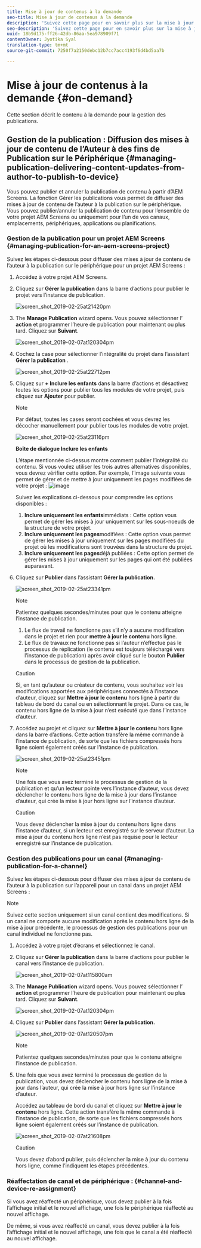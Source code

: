 ```yaml
---
title: Mise à jour de contenus à la demande
seo-title: Mise à jour de contenus à la demande
description: 'Suivez cette page pour en savoir plus sur la mise à jour de contenu à la demande.  '
seo-description: 'Suivez cette page pour en savoir plus sur la mise à jour de contenu à la demande.  '
uuid: 18b9d175-ff26-42db-86aa-5ea978909f71
contentOwner: Jyotika Syal
translation-type: tm+mt
source-git-commit: 7250f7a2150debc12b7cc7acc4193f6d4bd5aa7b

---
```



# Mise à jour de contenus à la demande {#on-demand}

Cette section décrit le contenu à la demande pour la gestion des publications.

## Gestion de la publication : Diffusion des mises à jour de contenu de l’Auteur à des fins de Publication sur le Périphérique {#managing-publication-delivering-content-updates-from-author-to-publish-to-device}

Vous pouvez publier et annuler la publication de contenu à partir d’AEM Screens. La fonction Gérer les publications vous permet de diffuser des mises à jour de contenu de l’auteur à la publication sur le périphérique. Vous pouvez publier/annuler la publication de contenu pour l’ensemble de votre projet AEM Screens ou uniquement pour l’un de vos canaux, emplacements, périphériques, applications ou planifications.

### Gestion de la publication pour un projet AEM Screens {#managing-publication-for-an-aem-screens-project}

Suivez les étapes ci-dessous pour diffuser des mises à jour de contenu de l’auteur à la publication sur le périphérique pour un projet AEM Screens :

1. Accédez à votre projet AEM Screens.
1. Cliquez sur **Gérer la publication** dans la barre d’actions pour publier le projet vers l’instance de publication.

   ![screen_shot_2019-02-25at21420pm](assets/screen_shot_2019-02-25at21420pm.png)

1. The **Manage Publication** wizard opens. Vous pouvez sélectionner l’ **action** et programmer l’heure de publication pour maintenant ou plus tard. Cliquez sur **Suivant**.

   ![screen_shot_2019-02-07at120304pm](assets/screen_shot_2019-02-07at120304pm.png)

1. Cochez la case pour sélectionner l’intégralité du projet dans l’assistant **Gérer la publication** .

   ![screen_shot_2019-02-25at22712pm](assets/screen_shot_2019-02-25at22712pm.png)

1. Cliquez sur **+ Inclure les enfants** dans la barre d’actions et désactivez toutes les options pour publier tous les modules de votre projet, puis cliquez sur **Ajouter** pour publier.

   >[!NOTE]
   >
   >Par défaut, toutes les cases seront cochées et vous devrez les décocher manuellement pour publier tous les modules de votre projet.

   ![screen_shot_2019-02-25at23116pm](assets/screen_shot_2019-02-25at23116pm.png)

   **Boîte de dialogue Inclure les enfants**

   L’étape mentionnée ci-dessus montre comment publier l’intégralité du contenu. Si vous voulez utiliser les trois autres alternatives disponibles, vous devrez vérifier cette option.
Par exemple, l’image suivante vous permet de gérer et de mettre à jour uniquement les pages modifiées de votre projet :
   ![image](assets/author-publish-manage.png)

   Suivez les explications ci-dessous pour comprendre les options disponibles :

   1. **Inclure uniquement les enfants**immédiats :
Cette option vous permet de gérer les mises à jour uniquement sur les sous-noeuds de la structure de votre projet.
   1. **Inclure uniquement les pages**modifiées :
Cette option vous permet de gérer les mises à jour uniquement sur les pages modifiées du projet où les modifications sont trouvées dans la structure du projet.
   1. **Inclure uniquement les pages**déjà publiées :
Cette option permet de gérer les mises à jour uniquement sur les pages qui ont été publiées auparavant.


1. Cliquez sur **Publier** dans l’assistant **Gérer la publication.**

   ![screen_shot_2019-02-25at23341pm](assets/screen_shot_2019-02-25at23341pm.png)

   >[!NOTE]
   >
   >Patientez quelques secondes/minutes pour que le contenu atteigne l’instance de publication.
   >
   >
   >    1. Le flux de travail ne fonctionne pas s’il n’y a aucune modification dans le projet et rien pour **mettre à jour le contenu** hors ligne.
   >    1. Le flux de travaux ne fonctionne pas si l’auteur n’effectue pas le processus de réplication (le contenu est toujours téléchargé vers l’instance de publication) après avoir cliqué sur le bouton **Publier** dans le processus de gestion de la publication.


   > [!CAUTION]
   > Si, en tant qu’auteur ou créateur de contenu, vous souhaitez voir les modifications apportées aux périphériques connectés à l’instance d’auteur, cliquez sur **Mettre à jour le contenu** hors ligne à partir du tableau de bord du canal ou en sélectionnant le projet. Dans ce cas, le contenu hors ligne de la mise à jour n’est exécuté que dans l’instance d’auteur.

1. Accédez au projet et cliquez sur **Mettre à jour le contenu** hors ligne dans la barre d’actions. Cette action transfère la même commande à l’instance de publication, de sorte que les fichiers compressés hors ligne soient également créés sur l’instance de publication.

   ![screen_shot_2019-02-25at23451pm](assets/screen_shot_2019-02-25at23451pm.png)


   >[!NOTE]
   >
   >Une fois que vous avez terminé le processus de gestion de la publication et qu’un lecteur pointe vers l’instance d’auteur, vous devez déclencher le contenu hors ligne de la mise à jour dans l’instance d’auteur, qui crée la mise à jour hors ligne sur l’instance d’auteur.

   >[!CAUTION]
   >
   >Vous devez déclencher la mise à jour du contenu hors ligne dans l’instance d’auteur, si un lecteur est enregistré sur le serveur d’auteur. La mise à jour du contenu hors ligne n’est pas requise pour le lecteur enregistré sur l’instance de publication.

### Gestion des publications pour un canal {#managing-publication-for-a-channel}

Suivez les étapes ci-dessous pour diffuser des mises à jour de contenu de l’auteur à la publication sur l’appareil pour un canal dans un projet AEM Screens :

>[!NOTE]
>
>Suivez cette section uniquement si un canal contient des modifications. Si un canal ne comporte aucune modification après le contenu hors ligne de la mise à jour précédente, le processus de gestion des publications pour un canal individuel ne fonctionne pas.

1. Accédez à votre projet d’écrans et sélectionnez le canal.
1. Cliquez sur **Gérer la publication** dans la barre d’actions pour publier le canal vers l’instance de publication.

   ![screen_shot_2019-02-07at115800am](assets/screen_shot_2019-02-07at115800am.png)

1. The **Manage Publication** wizard opens. Vous pouvez sélectionner l’ **action** et programmer l’heure de publication pour maintenant ou plus tard. Cliquez sur **Suivant**.

   ![screen_shot_2019-02-07at120304pm](assets/screen_shot_2019-02-07at120304pm.png)

1. Cliquez sur **Publier** dans l’assistant **Gérer la publication.**

   ![screen_shot_2019-02-07at120507pm](assets/screen_shot_2019-02-07at120507pm.png)

   >[!NOTE]
   >
   >Patientez quelques secondes/minutes pour que le contenu atteigne l’instance de publication.

1. Une fois que vous avez terminé le processus de gestion de la publication, vous devez déclencher le contenu hors ligne de la mise à jour dans l’auteur, qui crée la mise à jour hors ligne sur l’instance d’auteur.

   Accédez au tableau de bord du canal et cliquez sur **Mettre à jour le contenu** hors ligne. Cette action transfère la même commande à l’instance de publication, de sorte que les fichiers compressés hors ligne soient également créés sur l’instance de publication.

   ![screen_shot_2019-02-07at21608pm](assets/screen_shot_2019-02-07at21608pm.png)

   >[!CAUTION]
   >
   >Vous devez d’abord publier, puis déclencher la mise à jour du contenu hors ligne, comme l’indiquent les étapes précédentes.

### Réaffectation de canal et de périphérique : {#channel-and-device-re-assignment}

Si vous avez réaffecté un périphérique, vous devez publier à la fois l’affichage initial et le nouvel affichage, une fois le périphérique réaffecté au nouvel affichage.

De même, si vous avez réaffecté un canal, vous devez publier à la fois l’affichage initial et le nouvel affichage, une fois que le canal a été réaffecté au nouvel affichage.